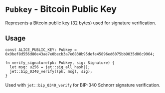 # `Pubkey` - Bitcoin Public Key

Represents a Bitcoin public key (32 bytes) used for signature verification.

## Usage
```simplicity
const ALICE_PUBLIC_KEY: Pubkey = 0x9bef8d556d80e43ae7e0becb3a7e6838b95defe45896ed6075bb9035d06c9964;

fn verify_signature(pk: Pubkey, sig: Signature) {
  let msg: u256 = jet::sig_all_hash();
  jet::bip_0340_verify((pk, msg), sig);
}
```

Used with `jet::bip_0340_verify` for BIP-340 Schnorr signature verification.
